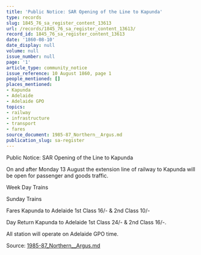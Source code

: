 ```yaml
---
title: 'Public Notice: SAR Opening of the Line to Kapunda'
type: records
slug: 1845_76_sa_register_content_13613
url: /records/1845_76_sa_register_content_13613/
record_id: 1845_76_sa_register_content_13613
date: '1860-08-10'
date_display: null
volume: null
issue_number: null
page: '1'
article_type: community_notice
issue_reference: 10 August 1860, page 1
people_mentioned: []
places_mentioned:
- Kapunda
- Adelaide
- Adelaide GPO
topics:
- railway
- infrastructure
- transport
- fares
source_document: 1985-87_Northern__Argus.md
publication_slug: sa-register
---
```


Public Notice: SAR Opening of the Line to Kapunda

On and after Monday 13 August the extension line of railway to Kapunda will be open for passenger and goods traffic.

Week Day Trains

Sunday Trains

Fares Kapunda to Adelaide 1st Class 16/- & 2nd Class 10/-

Day Return Kapunda to Adelaide 1st Class 24/- & 2nd Class 16/-.

All station will operate on Adelaide GPO time.

Source: [1985-87_Northern__Argus.md](/downloads/markdown/1985-87_Northern__Argus.md)
